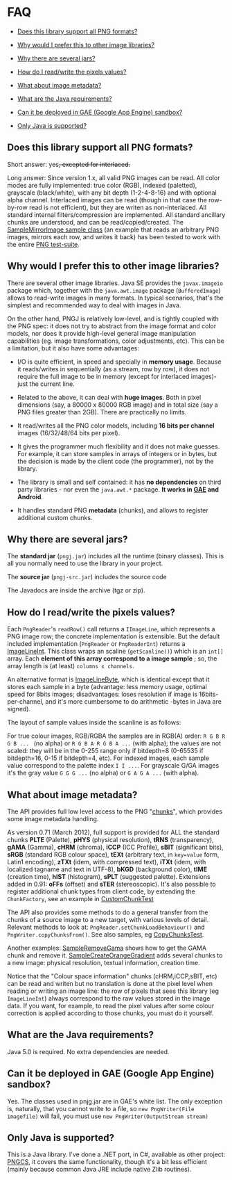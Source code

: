 # FAQ #

  * [Does this library support all PNG formats?](#Does_this_library_support_all_PNG_formats?.md)

  * [Why would I prefer this to other image libraries?](#Why_would_I_prefer_this_to_other_image_libraries?.md)

  * [Why there are several jars?](#Why_there_are_several_jars?.md)

  * [How do I read/write the pixels values?](#How_do_I_read/write_the_pixels_values?.md)

  * [What about image metadata?](#What_about_image_metadata?.md)

  * [What are the Java requirements?](#What_are_the_Java_requirements?.md)

  * [Can it be deployed in GAE (Google App Engine) sandbox?](#Can_it_be_deployed_in_GAE_sandbox?.md)

  * [Only Java is supported?](#Only_Java_is_supported?.md)

## Does this library support all PNG formats? ##

Short answer: yes<s>, excepted for interlaced.</s>

Long answer: Since version 1.x, all valid PNG images can be read.
All color modes are fully implemented: true color (RGB), indexed (paletted), grayscale (black/white), with any bit depth (1-2-4-8-16) and with optional alpha channel. Interlaced images can be read (though in that case the row-by-row read is not efficient), but they are writen as non-interlaced. All standard internal filters/compression are implemented. All standard ancillary chunks are understood, and can be read/copied/created.
The [SampleMirrorImage sample class](https://code.google.com/p/pngj/source/browse/src/test/java/ar/com/hjg/pngj/samples/SampleMirrorImage.java) (an example that reads an arbitrary PNG  images, mirrors each row, and writes it back) has been tested to work with the entire [PNG test-suite](http://www.schaik.com/pngsuite/).

## Why would I prefer this to other image libraries? ##

There are several other image libraries. Java SE provides the `javax.imageio` package which, together with the `java.awt.image` package (`BufferedImage`) allows to read-write images in many formats. In typical scenarios, that's the simplest and recommended way to deal with images in Java.

On the other hand, PNGJ is relatively low-level, and is tightly coupled with the PNG spec: it does not try to abstract from the image format and color models, nor does it provide high-level general image manipulation capabilities (eg. image transformations, color adjustments, etc). This can be a limitation, but it also have some advantages:

  * I/O is quite efficient, in speed and specially in **memory usage**. Because it reads/writes in sequentially (as a stream, row by row), it does not require the full image to be in memory (except for interlaced images)- just the current line.

  * Related to the above, it can deal with **huge images**. Both in pixel dimensions (say, a 80000 x 80000 RGB image) and in total size (say a PNG files greater than 2GB). There are practically no limits.

  * It read/writes all the PNG color models, including **16 bits per channel** images (16/32/48/64 bits per pixel).

  * It gives the programmer much flexibility and it does not make guesses. For example, it can store samples  in arrays of integers or in bytes, but the decision is made by the client code (the programmer), not by the library.

  * The library is small and self contained: it has **no dependencies** on third party libraries - nor even the `java.awt.*` package. **It works in [GAE](https://developers.google.com/appengine/) and Android**.

  * It handles standard PNG **metadata** (chunks), and allows to register additional custom chunks.

## Why there are several jars? ##

The **standard jar** (`pngj.jar`) includes all the runtime (binary classes). This is all you normally need to use the library in your project.

The **source jar** (`pngj-src.jar`) includes the source code

The Javadocs are inside the archive (tgz or zip).

## How do I read/write the pixels values? ##

Each `PngReader`'s `readRow()` call returns a `IImageLine`, which represents a PNG image row; the concrete implementation is extensible. But the default included implementation (`PngReader` or `PngReaderInt`) returns a [ImageLineInt](https://code.google.com/p/pngj/source/browse/src/main/java/ar/com/hjg/pngj/ImageLineInt.java). This class wraps an scaline (`getScanline()`) which is an `int[]`  array. Each **element of this array correspond to a image sample** ; so, the array length is (at least) `columns x channels`.

An alternative format is [ImageLineByte](https://code.google.com/p/pngj/source/browse/src/main/java/ar/com/hjg/pngj/ImageLineByte.java), which is identical except that it stores each sample in a byte (advantage: less memory usage, optimal speed for 8bits images; disadvantages: loses resolution if image is 16bits-per-channel, and it's more cumbersome to do arithmetic -bytes in Java are signed).

The layout of sample values inside the scanline is as follows:

For true colour images, RGB/RGBA the samples are in RGB(A) order: `R G B R G B ... ` (no alpha) or `R G B A R G B A ...` (with alpha); the values are not scaled: they will be in the 0-255 range only if bitdepth=8 (0-65535 if bitdepth=16, 0-15 if bitdepth=4, etc).
For indexed images, each sample value correspond to the palette index `I I ...`. For grayscale G/GA images it's the gray value `G G G ...` (no alpha) or `G A G A ...` (with alpha).

## What about image metadata? ##

The API provides full low level access to the PNG "[chunks](http://www.w3.org/TR/PNG/#4Concepts.FormatChunks)", which provides some image metadata handling.

As version 0.71 (March 2012), full support is provided for ALL the standard chunks **PLTE** (Palette), **pHYS** (physical resolution),  **tRNS** (transparency),  **gAMA** (Gamma), **cHRM** (chroma), **iCCP** (ICC Profile), **sBIT** (significant bits), **sRGB** (standard RGB colour space), **tEXt** (arbitrary text, in `key=value` form, Latin1 encoding), **zTXt** (idem, with compressed text), **iTXt** (idem, with localized tagname and text in UTF-8), **bKGD** (background color), **tIME** (creation time), **hIST** (histogram), **sPLT** (suggested palette). Extensions added in 0.91: **oFFs** (offset) and **sTER** (stereoscopic). It's also possible to register additional chunk types from client code, by extending the `ChunkFactory`, see an example in [CustomChunkTest](https://code.google.com/p/pngj/source/browse/src/test/java/ar/com/hjg/pngj/test/CustomChunkTest.java)

The API also provides some methods to do a general transfer from the chunks of a source image to a new target, with various levels of detail.
Relevant methods to look at: `PngReader.setChunkLoadBehaviour()` and `PngWriter.copyChunksFrom()`. See also samples, eg
[CopyChunksTest](https://code.google.com/p/pngj/source/browse/src/test/java/ar/com/hjg/pngj/CopyChunksTest.java).

Another examples: [SampleRemoveGama](https://code.google.com/p/pngj/source/browse/src/test/java/ar/com/hjg/pngj/samples/SampleRemoveGama.java) shows how to get the GAMA chunk and remove it. [SampleCreateOrangeGradient](https://code.google.com/p/pngj/source/browse/src/test/java/ar/com/hjg/pngj/samples/SampleCreateOrangeGradient.java) adds several chunks to a new image: physical resolution, textual information, creation time.

Notice that the "Colour space information" chunks (cHRM,iCCP,sBIT, etc) can be read and writen but no translation is done at the pixel level when reading or writing an image line: the row of pixels that sees this library (eg `ImageLineInt`) always correspond to the raw values stored in the image data. If you want, for example, to read the pixel values after some colour correction is applied according to those chunks, you must do it yourself.

## What are the Java requirements? ##

Java 5.0 is required. No extra dependencies are needed.

## Can it be deployed in GAE (Google App Engine) sandbox? ##

Yes. The classes used in pnjg.jar are in GAE's white list. The only
exception is, naturally, that you cannot write to a file, so `new PngWriter(File imagefile)` will fail, you must use `new PngWriter(OutputStream stream)`

## Only Java is supported? ##

This is a Java library. I've done a .NET port, in C#, available as other project: [PNGCS](http://code.google.com/p/pngcs), it covers the same functionality, though it's a bit less efficient (mainly because common Java JRE include native Zlib routines).